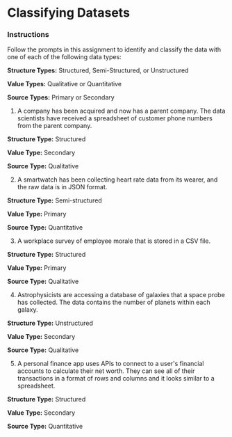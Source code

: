 # Classifying Datasets

### Instructions

Follow the prompts in this assignment to identify and classify the data with one of each of the following data types:

**Structure Types:** Structured, Semi-Structured, or Unstructured

**Value Types:** Qualitative or Quantitative

**Source Types:** Primary or Secondary

1. A company has been acquired and now has a parent company. The data scientists have received a spreadsheet of customer phone numbers from the parent company.

**Structure Type:** Structured

**Value Type:** Secondary

**Source Type:** Qualitative

2. A smartwatch has been collecting heart rate data from its wearer, and the raw data is in JSON format.

**Structure Type:** Semi-structured

**Value Type:** Primary

**Source Type:** Quantitative

3. A workplace survey of employee morale that is stored in a CSV file.

**Structure Type:** Structured

**Value Type:** Primary

**Source Type:** Qualitative

4. Astrophysicists are accessing a database of galaxies that a space probe has collected. The data contains the number of planets within each galaxy.

**Structure Type:** Unstructured

**Value Type:** Secondary

**Source Type:** Qualitative

5. A personal finance app uses APIs to connect to a user's financial accounts to calculate their net worth. They can see all of their transactions in a format of rows and columns and it looks similar to a spreadsheet.

**Structure Type:** Structured

**Value Type:** Secondary

**Source Type:** Quantitative
